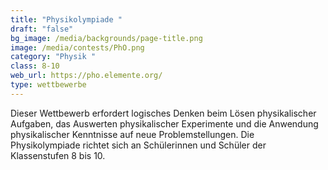 ```yaml
---
title: "Physikolympiade "
draft: "false"
bg_image: /media/backgrounds/page-title.png
image: /media/contests/PhO.png
category: "Physik "
class: 8-10
web_url: https://pho.elemente.org/
type: wettbewerbe
---
```

Dieser Wettbewerb erfordert logisches Denken beim Lösen physikalischer Aufgaben, das Auswerten physikalischer Experimente und die Anwendung physikalischer Kenntnisse auf neue Problemstellungen. Die Physikolympiade richtet sich an Schülerinnen und Schüler der Klassenstufen 8 bis 10.
	
